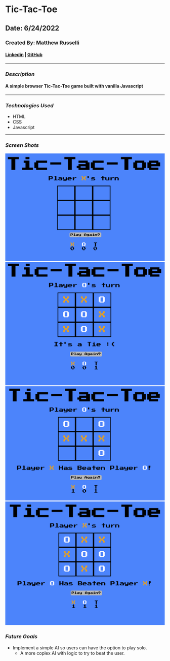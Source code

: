 # Tic-Tac-Toe

## Date: 6/24/2022

### Created By: Matthew Russelli

#### [Linkedin](https://www.linkedin.com/in/matthewrusselli/) | [GitHub](https://github.com/MattRusselli)

---

### **_Description_**

#### A simple browser Tic-Tac-Toe game built with vanilla Javascript

---

### **_Technologies Used_**

- HTML
- CSS
- Javascript

---

### **_Screen Shots_**

![Landing Page](ScreenShots/Screenshot.png)
![Tie](ScreenShots/tieScreenshot.png)
![X wins](ScreenShots/xWins.png)
![O Wins](ScreenShots/oWins.png)

### **_Future Goals_**

- Implement a simple AI so users can have the option to play solo.
  - A more coplex AI with logic to try to beat the user.